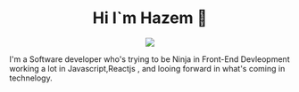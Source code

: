 <h1 align="center">Hi I`m Hazem 👋</h1>
<p align="center">
  <a href="https://www.linkedin.com/in/hazem-gamal-ah8"><img src="https://img.shields.io/badge/linkedin-%230177B5?style=falt&logo=linkeding&logoColor=white"/></a>
</p>


 I'm a Software developer who's trying to be Ninja in Front-End Devleopment  working a lot in Javascript,Reactjs , and looing forward in what's coming in technelogy.     

